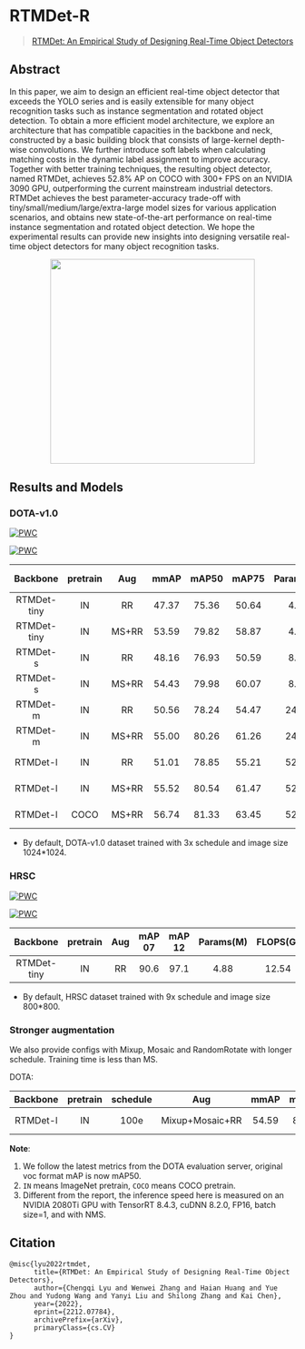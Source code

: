 # RTMDet-R

> [RTMDet: An Empirical Study of Designing Real-Time Object Detectors](https://arxiv.org/abs/2212.07784)

<!-- [ALGORITHM] -->

## Abstract

In this paper, we aim to design an efficient real-time object detector that exceeds the YOLO series and is easily extensible for many object recognition tasks such as instance segmentation and rotated object detection. To obtain a more efficient model architecture, we explore an architecture that has compatible capacities in the backbone and neck, constructed by a basic building block that consists of large-kernel depth-wise convolutions. We further introduce soft labels when calculating matching costs in the dynamic label assignment to improve accuracy. Together with better training techniques, the resulting object detector, named RTMDet, achieves 52.8% AP on COCO with 300+ FPS on an NVIDIA 3090 GPU, outperforming the current mainstream industrial detectors. RTMDet achieves the best parameter-accuracy trade-off with tiny/small/medium/large/extra-large model sizes for various application scenarios, and obtains new state-of-the-art performance on real-time instance segmentation and rotated object detection. We hope the experimental results can provide new insights into designing versatile real-time object detectors for many object recognition tasks.

<div align=center>
<img src="https://user-images.githubusercontent.com/11705038/204995787-ef739910-e196-42c7-a9db-c9c8e28a494d.jpg" height="360"/>
</div>

## Results and Models

### DOTA-v1.0

[![PWC](https://img.shields.io/endpoint.svg?url=https://paperswithcode.com/badge/rtmdet-an-empirical-study-of-designing-real/object-detection-in-aerial-images-on-dota-1)](https://paperswithcode.com/sota/object-detection-in-aerial-images-on-dota-1?p=rtmdet-an-empirical-study-of-designing-real)

[![PWC](https://img.shields.io/endpoint.svg?url=https://paperswithcode.com/badge/rtmdet-an-empirical-study-of-designing-real/one-stage-anchor-free-oriented-object-1)](https://paperswithcode.com/sota/one-stage-anchor-free-oriented-object-1?p=rtmdet-an-empirical-study-of-designing-real)

|  Backbone   | pretrain |  Aug  | mmAP  | mAP50 | mAP75 | Params(M) | FLOPS(G) | TRT-FP16-Latency(ms) |                          Config                          |                                                                                                                                                                       Download                                                                                                                                                                       |
| :---------: | :------: | :---: | :---: | :---: | :---: | :-------: | :------: | :------------------: | :------------------------------------------------------: | :--------------------------------------------------------------------------------------------------------------------------------------------------------------------------------------------------------------------------------------------------------------------------------------------------------------------------------------------------: |
| RTMDet-tiny |    IN    |  RR   | 47.37 | 75.36 | 50.64 |   4.88    |  20.45   |         4.40         |        [config](./rotated_rtmdet_tiny-3x-dota.py)        |                             [model](https://download.openmmlab.com/mmrotate/v1.0/rotated_rtmdet/rotated_rtmdet_tiny-3x-dota/rotated_rtmdet_tiny-3x-dota-9d821076.pth) \| [log](https://download.openmmlab.com/mmrotate/v1.0/rotated_rtmdet/rotated_rtmdet_tiny-3x-dota/rotated_rtmdet_tiny-3x-dota_20221201_120814.json)                             |
| RTMDet-tiny |    IN    | MS+RR | 53.59 | 79.82 | 58.87 |   4.88    |  20.45   |         4.40         |      [config](./rotated_rtmdet_tiny-3x-dota_ms.py)       |                       [model](https://download.openmmlab.com/mmrotate/v1.0/rotated_rtmdet/rotated_rtmdet_tiny-3x-dota_ms/rotated_rtmdet_tiny-3x-dota_ms-f12286ff.pth) \| [log](https://download.openmmlab.com/mmrotate/v1.0/rotated_rtmdet/rotated_rtmdet_tiny-3x-dota_ms/rotated_rtmdet_tiny-3x-dota_ms_20221113_201235.log)                        |
|  RTMDet-s   |    IN    |  RR   | 48.16 | 76.93 | 50.59 |   8.86    |  37.62   |         4.86         |         [config](./rotated_rtmdet_s-3x-dota.py)          |                                   [model](https://download.openmmlab.com/mmrotate/v1.0/rotated_rtmdet/rotated_rtmdet_s-3x-dota/rotated_rtmdet_s-3x-dota-11f6ccf5.pth) \| [log](https://download.openmmlab.com/mmrotate/v1.0/rotated_rtmdet/rotated_rtmdet_s-3x-dota/rotated_rtmdet_s-3x-dota_20221124_081442.json)                                   |
|  RTMDet-s   |    IN    | MS+RR | 54.43 | 79.98 | 60.07 |   8.86    |  37.62   |         4.86         |        [config](./rotated_rtmdet_s-3x-dota_ms.py)        |                             [model](https://download.openmmlab.com/mmrotate/v1.0/rotated_rtmdet/rotated_rtmdet_s-3x-dota_ms/rotated_rtmdet_s-3x-dota_ms-20ead048.pth) \| [log](https://download.openmmlab.com/mmrotate/v1.0/rotated_rtmdet/rotated_rtmdet_s-3x-dota_ms/rotated_rtmdet_s-3x-dota_ms_20221113_201055.json)                             |
|  RTMDet-m   |    IN    |  RR   | 50.56 | 78.24 | 54.47 |   24.67   |  99.76   |         7.82         |         [config](./rotated_rtmdet_m-3x-dota.py)          |                                   [model](https://download.openmmlab.com/mmrotate/v1.0/rotated_rtmdet/rotated_rtmdet_m-3x-dota/rotated_rtmdet_m-3x-dota-beeadda6.pth) \| [log](https://download.openmmlab.com/mmrotate/v1.0/rotated_rtmdet/rotated_rtmdet_m-3x-dota/rotated_rtmdet_m-3x-dota_20221122_011234.json)                                   |
|  RTMDet-m   |    IN    | MS+RR | 55.00 | 80.26 | 61.26 |   24.67   |  99.76   |         7.82         |        [config](./rotated_rtmdet_m-3x-dota_ms.py)        |                             [model](https://download.openmmlab.com/mmrotate/v1.0/rotated_rtmdet/rotated_rtmdet_m-3x-dota_ms/rotated_rtmdet_m-3x-dota_ms-c71eb375.pth) \| [log](https://download.openmmlab.com/mmrotate/v1.0/rotated_rtmdet/rotated_rtmdet_m-3x-dota_ms/rotated_rtmdet_m-3x-dota_ms_20221122_011234.json)                             |
|  RTMDet-l   |    IN    |  RR   | 51.01 | 78.85 | 55.21 |   52.27   |  204.21  |        10.82         |         [config](./rotated_rtmdet_l-3x-dota.py)          |                                   [model](https://download.openmmlab.com/mmrotate/v1.0/rotated_rtmdet/rotated_rtmdet_l-3x-dota/rotated_rtmdet_l-3x-dota-23992372.pth) \| [log](https://download.openmmlab.com/mmrotate/v1.0/rotated_rtmdet/rotated_rtmdet_l-3x-dota/rotated_rtmdet_l-3x-dota_20221122_011241.json)                                   |
|  RTMDet-l   |    IN    | MS+RR | 55.52 | 80.54 | 61.47 |   52.27   |  204.21  |        10.82         |        [config](./rotated_rtmdet_l-3x-dota_ms.py)        |                             [model](https://download.openmmlab.com/mmrotate/v1.0/rotated_rtmdet/rotated_rtmdet_l-3x-dota_ms/rotated_rtmdet_l-3x-dota_ms-2738da34.pth) \| [log](https://download.openmmlab.com/mmrotate/v1.0/rotated_rtmdet/rotated_rtmdet_l-3x-dota_ms/rotated_rtmdet_l-3x-dota_ms_20221122_011241.json)                             |
|  RTMDet-l   |   COCO   | MS+RR | 56.74 | 81.33 | 63.45 |   52.27   |  204.21  |        10.82         | [config](./rotated_rtmdet_l-coco_pretrain-3x-dota_ms.py) | [model](https://download.openmmlab.com/mmrotate/v1.0/rotated_rtmdet/rotated_rtmdet_l-coco_pretrain-3x-dota_ms/rotated_rtmdet_l-coco_pretrain-3x-dota_ms-06d248a2.pth) \| [log](https://download.openmmlab.com/mmrotate/v1.0/rotated_rtmdet/rotated_rtmdet_l-coco_pretrain-3x-dota_ms/rotated_rtmdet_l-coco_pretrain-3x-dota_ms_20221113_202010.json) |

- By default, DOTA-v1.0 dataset trained with 3x schedule and image size 1024\*1024.

### HRSC

[![PWC](https://img.shields.io/endpoint.svg?url=https://paperswithcode.com/badge/rtmdet-an-empirical-study-of-designing-real/object-detection-in-aerial-images-on-hrsc2016)](https://paperswithcode.com/sota/object-detection-in-aerial-images-on-hrsc2016?p=rtmdet-an-empirical-study-of-designing-real)

[![PWC](https://img.shields.io/endpoint.svg?url=https://paperswithcode.com/badge/rtmdet-an-empirical-study-of-designing-real/one-stage-anchor-free-oriented-object-3)](https://paperswithcode.com/sota/one-stage-anchor-free-oriented-object-3?p=rtmdet-an-empirical-study-of-designing-real)

|  Backbone   | pretrain | Aug | mAP 07 | mAP 12 | Params(M) | FLOPS(G) |                   Config                   |                                                                                                                                           Download                                                                                                                                           |
| :---------: | :------: | :-: | :----: | :----: | :-------: | :------: | :----------------------------------------: | :------------------------------------------------------------------------------------------------------------------------------------------------------------------------------------------------------------------------------------------------------------------------------------------: |
| RTMDet-tiny |    IN    | RR  |  90.6  |  97.1  |   4.88    |  12.54   | [config](./rotated_rtmdet_tiny-9x-hrsc.py) | [model](https://download.openmmlab.com/mmrotate/v1.0/rotated_rtmdet/rotated_rtmdet_tiny-9x-hrsc/rotated_rtmdet_tiny-9x-hrsc-9f2e3ca6.pth) \| [log](https://download.openmmlab.com/mmrotate/v1.0/rotated_rtmdet/rotated_rtmdet_tiny-9x-hrsc/rotated_rtmdet_tiny-9x-hrsc_20221125_145920.json) |

- By default, HRSC dataset trained with 9x schedule and image size 800\*800.

### Stronger augmentation

We also provide configs with Mixup, Mosaic and RandomRotate with longer schedule. Training time is less than MS.

DOTA:

| Backbone | pretrain | schedule |       Aug       | mmAP  | mAP50 | mAP75 |                    Config                     |                                                                                                                                                 Download                                                                                                                                                 |
| :------: | :------: | :------: | :-------------: | :---: | :---: | :---: | :-------------------------------------------: | :------------------------------------------------------------------------------------------------------------------------------------------------------------------------------------------------------------------------------------------------------------------------------------------------------: |
| RTMDet-l |    IN    |   100e   | Mixup+Mosaic+RR | 54.59 | 80.16 | 61.16 | [config](./rotated_rtmdet_l-100e-aug-ship.py) | [model](https://download.openmmlab.com/mmrotate/v1.0/rotated_rtmdet/rotated_rtmdet_l-100e-aug-dota/rotated_rtmdet_l-100e-aug-dota-bc59fd88.pth) \| [log](https://download.openmmlab.com/mmrotate/v1.0/rotated_rtmdet/rotated_rtmdet_l-100e-aug-dota/rotated_rtmdet_l-100e-aug-dota_20221124_224135.json) |

**Note**:

1. We follow the latest metrics from the DOTA evaluation server, original voc format mAP is now mAP50.
2. `IN` means ImageNet pretrain, `COCO` means COCO pretrain.
3. Different from the report, the inference speed here is measured on an NVIDIA 2080Ti GPU with TensorRT 8.4.3, cuDNN 8.2.0, FP16, batch size=1, and with NMS.

## Citation

```
@misc{lyu2022rtmdet,
      title={RTMDet: An Empirical Study of Designing Real-Time Object Detectors},
      author={Chengqi Lyu and Wenwei Zhang and Haian Huang and Yue Zhou and Yudong Wang and Yanyi Liu and Shilong Zhang and Kai Chen},
      year={2022},
      eprint={2212.07784},
      archivePrefix={arXiv},
      primaryClass={cs.CV}
}
```
